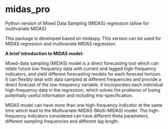 # midas_pro
Python version of Mixed Data Sampling (MIDAS) regression (allow for multivariate MIDAS)

This package is developed based on midaspy. This version can be used for MIDAS regression and multivariate MIDAS regression.

**A brief introduction to MIDAS model:**

Mixed-data sampling (MIDAS) model is a direct forecasting tool which can relate future low-frequency data with current and lagged high-frequency indicators, and yield different forecasting models for each forecast horizon. It can flexibly deal with data sampled at different frequencies and provide a direct forecast of the low-frequency variable. It incorporates each individual high-frequency data in the regression, which solves the problems of losing potentially useful information and including mis-specification.

MIDAS model can have more than one high-frequency indicator at the same time which lead to the Multivariate-MIDAS (Multi-MIDAS) model. The high-frequency indicators considered can have different theta parameters, different sampling frequencies and different lag length.
